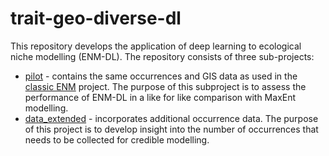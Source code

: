 # trait-geo-diverse-dl

This repository develops the application of deep learning to ecological niche
modelling (ENM-DL). The repository consists of three sub-projects:

- [pilot](pilot) - contains the same occurrences and GIS data as used in the
  [classic ENM](https://github.com/naturalis/trait-geo-diverse-ungulates) project.
  The purpose of this subproject is to assess the performance of ENM-DL in a
  like for like comparison with MaxEnt modelling.
- [data_extended](data_extended) - incorporates additional occurrence data. The
  purpose of this project is to develop insight into the number of occurrences
  that needs to be collected for credible modelling.
